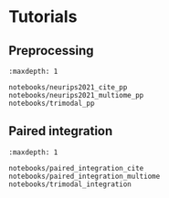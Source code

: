 # Tutorials

## Preprocessing

```{toctree}
:maxdepth: 1

notebooks/neurips2021_cite_pp
notebooks/neurips2021_multiome_pp
notebooks/trimodal_pp

```

## Paired integration

```{toctree}
:maxdepth: 1

notebooks/paired_integration_cite
notebooks/paired_integration_multiome
notebooks/trimodal_integration

```
